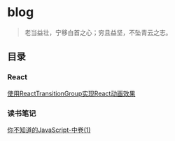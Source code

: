 # blog

> 老当益壮，宁移白首之心；穷且益坚，不坠青云之志。

## 目录

### React
[使用ReactTransitionGroup实现React动画效果](https://github.com/luckyhalley/blog/issues/3)

### 读书笔记

[你不知道的JavaScript-中卷(1)](https://github.com/luckyhalley/blog/issues/5)
